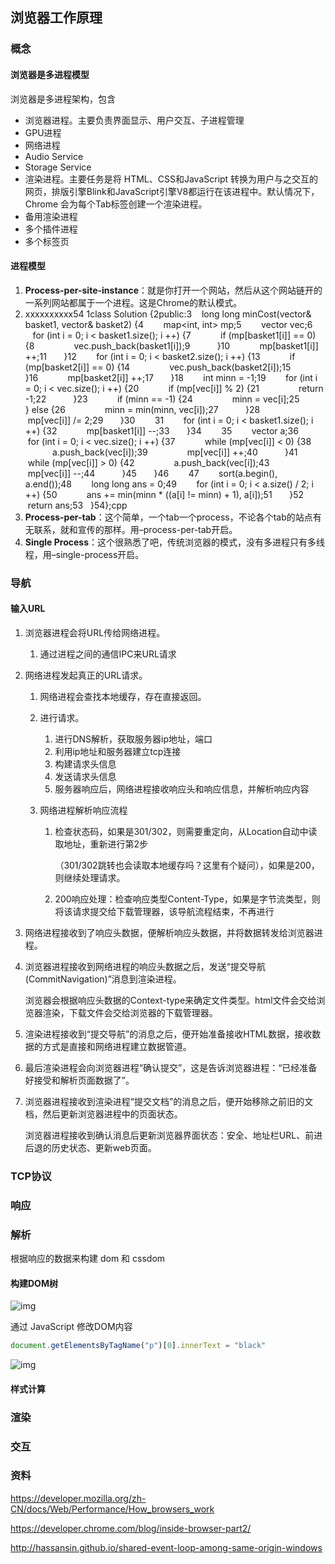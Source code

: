 ## 浏览器工作原理

### 概念

#### 浏览器是多进程模型

浏览器是多进程架构，包含

- 浏览器进程。主要负责界面显示、用户交互、子进程管理
- GPU进程
- 网络进程
- Audio Service
- Storage Service
- 渲染进程。主要任务是将 HTML、CSS和JavaScript 转换为用户与之交互的网页，排版引擎Blink和JavaScript引擎V8都运行在该进程中。默认情况下，Chrome 会为每个Tab标签创建一个渲染进程。
- 备用渲染进程
- 多个插件进程
- 多个标签页

#### 进程模型

1. **Process-per-site-instance**：就是你打开一个网站，然后从这个网站链开的一系列网站都属于一个进程。这是Chrome的默认模式。
2. xxxxxxxxxx54 1class Solution {2public:3    long long minCost(vector<int>& basket1, vector<int>& basket2) {4        map<int, int> mp;5        vector<int> vec;6        for (int i = 0; i < basket1.size(); i ++) {7            if (mp[basket1[i]] == 0) {8                vec.push_back(basket1[i]);9            }10            mp[basket1[i]] ++;11        }12        for (int i = 0; i < basket2.size(); i ++) {13            if (mp[basket2[i]] == 0) {14                vec.push_back(basket2[i]);15            }16            mp[basket2[i]] ++;17        }18        int minn = -1;19        for (int i = 0; i < vec.size(); i ++) {20            if (mp[vec[i]] % 2) {21                return -1;22            }23            if (minn == -1) {24                minn = vec[i];25            } else {26                minn = min(minn, vec[i]);27            }28            mp[vec[i]] /= 2;29        }30        31        for (int i = 0; i < basket1.size(); i ++) {32            mp[basket1[i]] --;33        }34        35        vector<int> a;36        for (int i = 0; i < vec.size(); i ++) {37            while (mp[vec[i]] < 0) {38                a.push_back(vec[i]);39                mp[vec[i]] ++;40            }41            while (mp[vec[i]] > 0) {42                a.push_back(vec[i]);43                mp[vec[i]] --;44            }45        }46        47        sort(a.begin(), a.end());48        long long ans = 0;49        for (int i = 0; i < a.size() / 2; i ++) {50            ans += min(minn * ((a[i] != minn) + 1), a[i]);51        }52        return ans;53    }54};cpp
3. **Process-per-tab**：这个简单，一个tab一个process，不论各个tab的站点有无联系，就和宣传的那样。用–process-per-tab开启。
4. **Single Process**：这个很熟悉了吧，传统浏览器的模式，没有多进程只有多线程，用–single-process开启。

### 导航

#### 输入URL

1. 浏览器进程会将URL传给网络进程。

   1. 通过进程之间的通信IPC来URL请求

2. 网络进程发起真正的URL请求。

   1. 网络进程会查找本地缓存，存在直接返回。

   2. 进行请求。

      1. 进行DNS解析，获取服务器ip地址，端口
      2. 利用ip地址和服务器建立tcp连接
      3. 构建请求头信息
      4. 发送请求头信息
      5. 服务器响应后，网络进程接收响应头和响应信息，并解析响应内容

   3. 网络进程解析响应流程

      1. 检查状态码，如果是301/302，则需要重定向，从Location自动中读取地址，重新进行第2步

         （301/302跳转也会读取本地缓存吗？这里有个疑问），如果是200，则继续处理请求。

      2. 200响应处理：检查响应类型Content-Type，如果是字节流类型，则将该请求提交给下载管理器，该导航流程结束，不再进行

3. 网络进程接收到了响应头数据，便解析响应头数据，并将数据转发给浏览器进程。

4. 浏览器进程接收到网络进程的响应头数据之后，发送“提交导航 (CommitNavigation)”消息到渲染进程。

   浏览器会根据响应头数据的Context-type来确定文件类型。html文件会交给浏览器渲染，下载文件会交给浏览器的下载管理器。

5. 渲染进程接收到“提交导航”的消息之后，便开始准备接收HTML数据，接收数据的方式是直接和网络进程建立数据管道。

6. 最后渲染进程会向浏览器进程“确认提交”，这是告诉浏览器进程：“已经准备好接受和解析页面数据了”。

7. 浏览器进程接收到渲染进程“提交文档”的消息之后，便开始移除之前旧的文档，然后更新浏览器进程中的页面状态。

   浏览器进程接收到确认消息后更新浏览器界面状态：安全、地址栏URL、前进后退的历史状态、更新web页面。

### TCP协议

### 响应

### 解析

根据响应的数据来构建 dom 和 cssdom

#### 构建DOM树

![img](https://static001.geekbang.org/resource/image/12/79/125849ec56a3ea98d4b476c66c754f79.png?wh=1142*555)

通过 JavaScript 修改DOM内容

```javascript
document.getElementsByTagName("p")[0].innerText = "black"
```

![img](https://static001.geekbang.org/resource/image/e7/74/e730aa1d73c1151c588e2f8c7e22c274.png?wh=1142*712)

#### 样式计算





### 渲染

### 交互





### 资料

https://developer.mozilla.org/zh-CN/docs/Web/Performance/How_browsers_work

https://developer.chrome.com/blog/inside-browser-part2/

http://hassansin.github.io/shared-event-loop-among-same-origin-windows